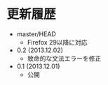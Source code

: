 # 更新履歴

 - master/HEAD
   * Firefox 29以降に対応
 - 0.2 (2013.12.02)
   * 致命的な文法エラーを修正
 - 0.1 (2013.12.01)
   * 公開
